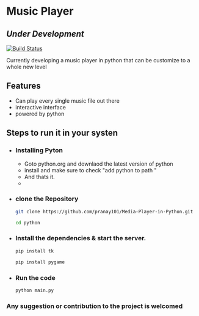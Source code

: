 # Music Player
## _Under Development_


[![Build Status](https://travis-ci.org/joemccann/dillinger.svg?branch=master)](https://travis-ci.org/joemccann/dillinger)

Currently developing a music player in python that can be customize to a whole new level


## Features

- Can play every single music file out there
- interactive interface
- powered by python


## Steps to run it in your systen


- ### Installing Pyton  
    - Goto python.org and downlaod the latest version of python
    - install and make sure to check "add python to path "
    - And thats it.
    - 
- ###  clone the Repository
    
     ```sh
    git clone https://github.com/pranay101/Media-Player-in-Python.git
    ```
     ```sh
    cd python
    ```

- ### Install the dependencies & start the server.
     ```sh
    pip install tk
    ```
    ```sh
    pip install pygame
    ```

- ### Run the code
    ```sh
    python main.py
    ```

### Any suggestion or contribution to the project is welcomed
